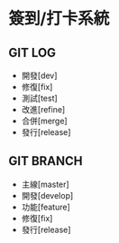 # 簽到/打卡系統

## GIT LOG
* 開發[dev]
* 修復[fix]
* 測試[test]
* 改進[refine]
* 合併[merge]
* 發行[release]

## GIT BRANCH
* 主線[master]
* 開發[develop]
* 功能[feature]
* 修復[fix]
* 發行[release]